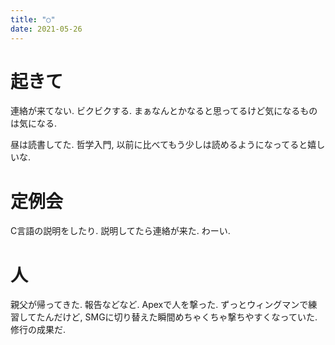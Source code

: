 ```yaml
---
title: "○"
date: 2021-05-26
---
```


# 起きて
連絡が来てない. ビクビクする. まぁなんとかなると思ってるけど気になるものは気になる.

昼は読書してた. 哲学入門, 以前に比べてもう少しは読めるようになってると嬉しいな.

# 定例会
C言語の説明をしたり. 説明してたら連絡が来た. わーい.

# 人
親父が帰ってきた. 報告などなど. Apexで人を撃った. ずっとウィングマンで練習してたんだけど, SMGに切り替えた瞬間めちゃくちゃ撃ちやすくなっていた. 修行の成果だ.